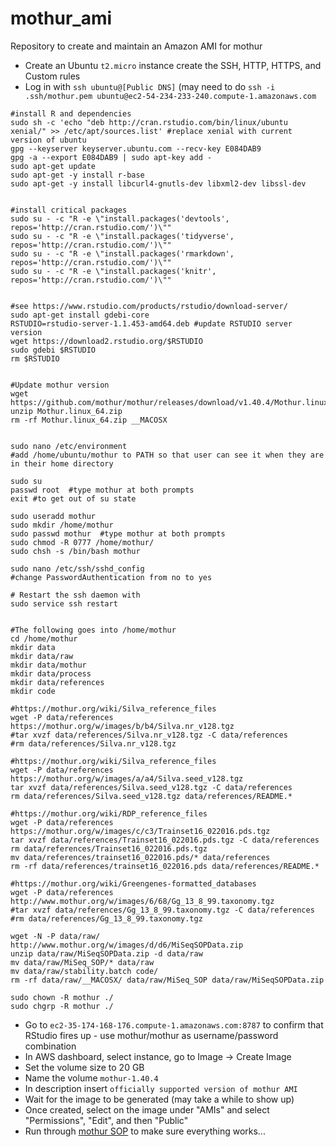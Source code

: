 # mothur_ami
Repository to create and maintain an Amazon AMI for mothur

* Create an Ubuntu `t2.micro` instance create the SSH, HTTP, HTTPS, and Custom rules
* Log in with `ssh ubuntu@[Public DNS]` (may need to do `ssh -i .ssh/mothur.pem ubuntu@ec2-54-234-233-240.compute-1.amazonaws.com`

````
#install R and dependencies
sudo sh -c 'echo "deb http://cran.rstudio.com/bin/linux/ubuntu xenial/" >> /etc/apt/sources.list' #replace xenial with current version of ubuntu
gpg --keyserver keyserver.ubuntu.com --recv-key E084DAB9
gpg -a --export E084DAB9 | sudo apt-key add -
sudo apt-get update
sudo apt-get -y install r-base
sudo apt-get -y install libcurl4-gnutls-dev libxml2-dev libssl-dev


#install critical packages
sudo su - -c "R -e \"install.packages('devtools', repos='http://cran.rstudio.com/')\""
sudo su - -c "R -e \"install.packages('tidyverse', repos='http://cran.rstudio.com/')\""
sudo su - -c "R -e \"install.packages('rmarkdown', repos='http://cran.rstudio.com/')\""
sudo su - -c "R -e \"install.packages('knitr', repos='http://cran.rstudio.com/')\""


#see https://www.rstudio.com/products/rstudio/download-server/
sudo apt-get install gdebi-core
RSTUDIO=rstudio-server-1.1.453-amd64.deb #update RSTUDIO server version
wget https://download2.rstudio.org/$RSTUDIO
sudo gdebi $RSTUDIO
rm $RSTUDIO


#Update mothur version
wget https://github.com/mothur/mothur/releases/download/v1.40.4/Mothur.linux_64.zip
unzip Mothur.linux_64.zip
rm -rf Mothur.linux_64.zip __MACOSX


sudo nano /etc/environment
#add /home/ubuntu/mothur to PATH so that user can see it when they are in their home directory

sudo su
passwd root  #type mothur at both prompts
exit #to get out of su state

sudo useradd mothur
sudo mkdir /home/mothur
sudo passwd mothur  #type mothur at both prompts
sudo chmod -R 0777 /home/mothur/
sudo chsh -s /bin/bash mothur

sudo nano /etc/ssh/sshd_config
#change PasswordAuthentication from no to yes

# Restart the ssh daemon with
sudo service ssh restart


#The following goes into /home/mothur
cd /home/mothur
mkdir data
mkdir data/raw
mkdir data/mothur
mkdir data/process
mkdir data/references
mkdir code

#https://mothur.org/wiki/Silva_reference_files
wget -P data/references https://mothur.org/w/images/b/b4/Silva.nr_v128.tgz
#tar xvzf data/references/Silva.nr_v128.tgz -C data/references
#rm data/references/Silva.nr_v128.tgz

#https://mothur.org/wiki/Silva_reference_files
wget -P data/references https://mothur.org/w/images/a/a4/Silva.seed_v128.tgz
tar xvzf data/references/Silva.seed_v128.tgz -C data/references
rm data/references/Silva.seed_v128.tgz data/references/README.*

#https://mothur.org/wiki/RDP_reference_files
wget -P data/references https://mothur.org/w/images/c/c3/Trainset16_022016.pds.tgz
tar xvzf data/references/Trainset16_022016.pds.tgz -C data/references
rm data/references/Trainset16_022016.pds.tgz
mv data/references/trainset16_022016.pds/* data/references
rm -rf data/references/trainset16_022016.pds data/references/README.*

#https://mothur.org/wiki/Greengenes-formatted_databases
wget -P data/references http://www.mothur.org/w/images/6/68/Gg_13_8_99.taxonomy.tgz
#tar xvzf data/references/Gg_13_8_99.taxonomy.tgz -C data/references
#rm data/references/Gg_13_8_99.taxonomy.tgz

wget -N -P data/raw/ http://www.mothur.org/w/images/d/d6/MiSeqSOPData.zip
unzip data/raw/MiSeqSOPData.zip -d data/raw
mv data/raw/MiSeq_SOP/* data/raw
mv data/raw/stability.batch code/
rm -rf data/raw/__MACOSX/ data/raw/MiSeq_SOP data/raw/MiSeqSOPData.zip

sudo chown -R mothur ./
sudo chgrp -R mothur ./
````

* Go to `ec2-35-174-168-176.compute-1.amazonaws.com:8787` to confirm that RStudio fires up - use mothur/mothur as username/password combination
* In AWS dashboard, select instance, go to Image -> Create Image
* Set the volume size to 20 GB
* Name the volume `mothur-1.40.4`
* In description insert `officially supported version of mothur AMI`
* Wait for the image to be generated (may take a while to show up)
* Once created, select on the image under "AMIs" and select "Permissions", "Edit", and then "Public"
* Run through [mothur SOP](https://mothur.org/wiki/EDAMAME) to make sure everything works... 
